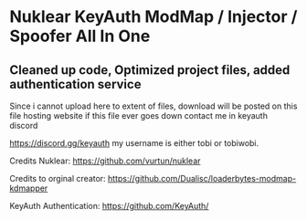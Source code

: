 # Nuklear KeyAuth ModMap / Injector / Spoofer All In One


Cleaned up code, Optimized project files, added authentication service
-----------------
Since i cannot upload here to extent of files, download will be posted on this file hosting website if this file ever goes down contact me in keyauth discord

https://discord.gg/keyauth my username is either tobi or tobiwobi.





Credits Nuklear: https://github.com/vurtun/nuklear


Credits to orginal creator: https://github.com/Dualisc/loaderbytes-modmap-kdmapper


KeyAuth Authentication: https://github.com/KeyAuth/
